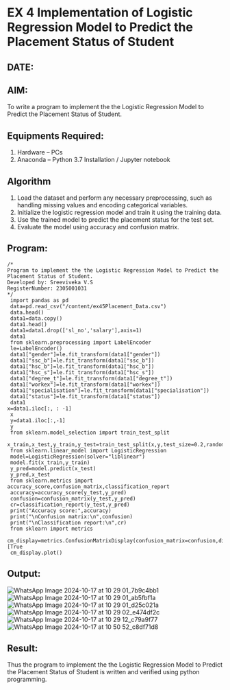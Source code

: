 # EX 4 Implementation of Logistic Regression Model to Predict the Placement Status of Student
## DATE:
## AIM:
To write a program to implement the the Logistic Regression Model to Predict the Placement Status of Student.

## Equipments Required:
1. Hardware – PCs
2. Anaconda – Python 3.7 Installation / Jupyter notebook

## Algorithm
 1. Load the dataset and perform any necessary preprocessing, such as handling missing values
 and encoding categorical variables.
 2. Initialize the logistic regression model and train it using the training data.
 3. Use the trained model to predict the placement status for the test set.
 4. Evaluate the model using accuracy and confusion matrix.

## Program:
```
/*
Program to implement the the Logistic Regression Model to Predict the Placement Status of Student.
Developed by: Sreeviveka V.S 
RegisterNumber: 2305001031 
*/
 import pandas as pd
 data=pd.read_csv("/content/ex45Placement_Data.csv")
 data.head()
 data1=data.copy()
 data1.head()
 data1=data1.drop(['sl_no','salary'],axis=1)
 data1
 from sklearn.preprocessing import LabelEncoder
 le=LabelEncoder()
 data1["gender"]=le.fit_transform(data1["gender"])
 data1["ssc_b"]=le.fit_transform(data1["ssc_b"])
 data1["hsc_b"]=le.fit_transform(data1["hsc_b"])
 data1["hsc_s"]=le.fit_transform(data1["hsc_s"])
 data1["degree_t"]=le.fit_transform(data1["degree_t"])
 data1["workex"]=le.fit_transform(data1["workex"])
 data1["specialisation"]=le.fit_transform(data1["specialisation"])
 data1["status"]=le.fit_transform(data1["status"])
 data1
x=data1.iloc[:, : -1]
 x
 y=data1.iloc[:,-1]
 y
 from sklearn.model_selection import train_test_split
 x_train,x_test,y_train,y_test=train_test_split(x,y,test_size=0.2,random_state=0)
 from sklearn.linear_model import LogisticRegression
 model=LogisticRegression(solver="liblinear")
 model.fit(x_train,y_train)
 y_pred=model.predict(x_test)
 y_pred,x_test
 from sklearn.metrics import accuracy_score,confusion_matrix,classification_report
 accuracy=accuracy_score(y_test,y_pred)
 confusion=confusion_matrix(y_test,y_pred)
 cr=classification_report(y_test,y_pred)
 print("Accuracy score:",accuracy)
 print("\nConfusion matrix:\n",confusion)
 print("\nClassification report:\n",cr)
 from sklearn import metrics
 cm_display=metrics.ConfusionMatrixDisplay(confusion_matrix=confusion,display_labels=[True
 cm_display.plot()
```

## Output:
![WhatsApp Image 2024-10-17 at 10 29 01_7b9c4bb1](https://github.com/user-attachments/assets/a1e1215e-23f2-43b7-bcb4-c9d9eb9b2965)
![WhatsApp Image 2024-10-17 at 10 29 01_ab5fbf1a](https://github.com/user-attachments/assets/8ed04dd9-264e-43eb-8388-37426deb2e86)
![WhatsApp Image 2024-10-17 at 10 29 01_d25c021a](https://github.com/user-attachments/assets/79ac2eec-4633-4fcf-b61b-d759421f590c)
![WhatsApp Image 2024-10-17 at 10 29 02_e474df2c](https://github.com/user-attachments/assets/a308b347-71ad-4658-8cc1-855c20e114f3)
![WhatsApp Image 2024-10-17 at 10 29 12_c79a9f77](https://github.com/user-attachments/assets/25bc4090-43b2-44f3-95e6-91bf1f1adbdc)
![WhatsApp Image 2024-10-17 at 10 50 52_c8df71d8](https://github.com/user-attachments/assets/130d7ddd-8078-4401-8aef-a307ddb5d56c)



## Result:
Thus the program to implement the the Logistic Regression Model to Predict the Placement Status of Student is written and verified using python programming.

